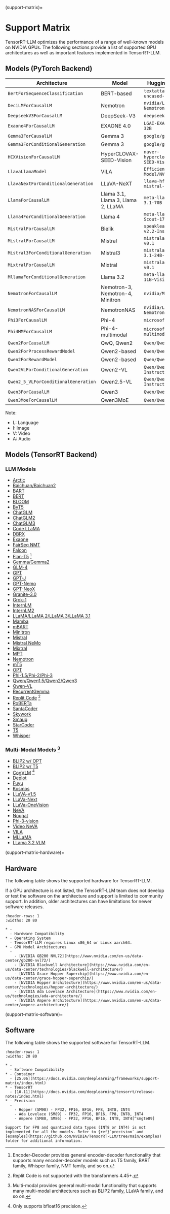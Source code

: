 (support-matrix)=

# Support Matrix

TensorRT-LLM optimizes the performance of a range of well-known models on NVIDIA GPUs. The following sections provide a list of supported GPU architectures as well as important features implemented in TensorRT-LLM.

## Models (PyTorch Backend)

| Architecture | Model | HuggingFace Example | Modality |
|--------------|-------|---------------------|----------|
| `BertForSequenceClassification` | BERT-based | `textattack/bert-base-uncased-yelp-polarity` | L |
| `DeciLMForCausalLM` | Nemotron | `nvidia/Llama-3_1-Nemotron-51B-Instruct` | L |
| `DeepseekV3ForCausalLM` | DeepSeek-V3 | `deepseek-ai/DeepSeek-V3 `| L |
| `Exaone4ForCausalLM` | EXAONE 4.0 | `LGAI-EXAONE/EXAONE-4.0-32B` | L |
| `Gemma3ForCausalLM` | Gemma 3 | `google/gemma-3-1b-it` | L |
| `Gemma3ForConditionalGeneration` | Gemma 3 | `google/gemma-3-27b-it` | L + I |
| `HCXVisionForCausalLM` | HyperCLOVAX-SEED-Vision | `naver-hyperclovax/HyperCLOVAX-SEED-Vision-Instruct-3B` | L + I |
| `LlavaLlamaModel` | VILA | `Efficient-Large-Model/NVILA-8B` | L + I + V |
| `LlavaNextForConditionalGeneration` | LLaVA-NeXT | `llava-hf/llava-v1.6-mistral-7b-hf` | L + I |
| `LlamaForCausalLM` | Llama 3.1, Llama 3, Llama 2, LLaMA | `meta-llama/Meta-Llama-3.1-70B` | L |
| `Llama4ForConditionalGeneration` | Llama 4 | `meta-llama/Llama-4-Scout-17B-16E-Instruct` | L + I |
| `MistralForCausalLM` | Bielik | `speakleash/Bielik-11B-v2.2-Instruct` | L |
| `MistralForCausalLM` | Mistral | `mistralai/Mistral-7B-v0.1` | L |
| `Mistral3ForConditionalGeneration` | Mistral3 | `mistralai/Mistral-Small-3.1-24B-Instruct-2503` | L + I |
| `MixtralForCausalLM` | Mixtral | `mistralai/Mixtral-8x7B-v0.1` | L |
| `MllamaForConditionalGeneration` | Llama 3.2 | `meta-llama/Llama-3.2-11B-Vision` | L |
| `NemotronForCausalLM` | Nemotron-3, Nemotron-4, Minitron | `nvidia/Minitron-8B-Base` | L |
| `NemotronNASForCausalLM` | NemotronNAS | `nvidia/Llama-3_3-Nemotron-Super-49B-v1` | L |
| `Phi3ForCausalLM` | Phi-4  | `microsoft/Phi-4` | L |
| `Phi4MMForCausalLM` | Phi-4-multimodal | `microsoft/Phi-4-multimodal-instruct` | L + I + A |
| `Qwen2ForCausalLM` | QwQ, Qwen2 | `Qwen/Qwen2-7B-Instruct` | L |
| `Qwen2ForProcessRewardModel` | Qwen2-based | `Qwen/Qwen2.5-Math-PRM-7B` | L |
| `Qwen2ForRewardModel` | Qwen2-based | `Qwen/Qwen2.5-Math-RM-72B` | L |
| `Qwen2VLForConditionalGeneration` | Qwen2-VL | `Qwen/Qwen2-VL-7B-Instruct` | L + I + V |
| `Qwen2_5_VLForConditionalGeneration` | Qwen2.5-VL | `Qwen/Qwen2.5-VL-7B-Instruct` | L + I + V |
| `Qwen3ForCausalLM` | Qwen3 | `Qwen/Qwen3-8B` | L |
| `Qwen3MoeForCausalLM` | Qwen3MoE | `Qwen/Qwen3-30B-A3B` | L |

Note:
- L: Language
- I: Image
- V: Video
- A: Audio

## Models (TensorRT Backend)

### LLM Models

- [Arctic](https://github.com/NVIDIA/TensorRT-LLM/tree/main/examples/models/contrib/arctic)
- [Baichuan/Baichuan2](https://github.com/NVIDIA/TensorRT-LLM/tree/main/examples/models/contrib/baichuan)
- [BART](https://github.com/NVIDIA/TensorRT-LLM/tree/main/examples/models/core/enc_dec)
- [BERT](https://github.com/NVIDIA/TensorRT-LLM/tree/main/examples/models/core/bert)
- [BLOOM](https://github.com/NVIDIA/TensorRT-LLM/tree/main/examples/models/contrib/bloom)
- [ByT5](https://github.com/NVIDIA/TensorRT-LLM/tree/main/examples/models/core/enc_dec)
- [ChatGLM](https://github.com/NVIDIA/TensorRT-LLM/tree/main/examples/models/contrib/chatglm-6b)
- [ChatGLM2](https://github.com/NVIDIA/TensorRT-LLM/tree/main/examples/models/contrib/chatglm2-6b)
- [ChatGLM3](https://github.com/NVIDIA/TensorRT-LLM/tree/main/examples/models/contrib/chatglm3-6b-32k)
- [Code LLaMA](https://github.com/NVIDIA/TensorRT-LLM/tree/main/examples/models/core/llama)
- [DBRX](https://github.com/NVIDIA/TensorRT-LLM/tree/main/examples/models/contrib/dbrx)
- [Exaone](https://github.com/NVIDIA/TensorRT-LLM/tree/main/examples/models/core/exaone)
- [FairSeq NMT](https://github.com/NVIDIA/TensorRT-LLM/tree/main/examples/models/core/enc_dec)
- [Falcon](https://github.com/NVIDIA/TensorRT-LLM/tree/main/examples/models/contrib/falcon)
- [Flan-T5](https://github.com/NVIDIA/TensorRT-LLM/tree/main/examples/models/core/enc_dec) [^encdec]
- [Gemma/Gemma2](https://github.com/NVIDIA/TensorRT-LLM/tree/main/examples/models/core/gemma)
- [GLM-4](https://github.com/NVIDIA/TensorRT-LLM/tree/main/examples/models/core/glm-4-9b)
- [GPT](https://github.com/NVIDIA/TensorRT-LLM/tree/main/examples/models/core/gpt)
- [GPT-J](https://github.com/NVIDIA/TensorRT-LLM/tree/main/examples/models/contrib/gptj)
- [GPT-Nemo](https://github.com/NVIDIA/TensorRT-LLM/tree/main/examples/models/core/gpt)
- [GPT-NeoX](https://github.com/NVIDIA/TensorRT-LLM/tree/main/examples/models/contrib/gptneox)
- [Granite-3.0](https://github.com/NVIDIA/TensorRT-LLM/tree/main/examples/models/core/granite)
- [Grok-1](https://github.com/NVIDIA/TensorRT-LLM/tree/main/examples/models/contrib/grok)
- [InternLM](https://github.com/NVIDIA/TensorRT-LLM/tree/main/examples//models/contrib/internlm)
- [InternLM2](https://github.com/NVIDIA/TensorRT-LLM/tree/main/examples/models/core/internlm2)
- [LLaMA/LLaMA 2/LLaMA 3/LLaMA 3.1](https://github.com/NVIDIA/TensorRT-LLM/tree/main/examples/models/core/llama)
- [Mamba](https://github.com/NVIDIA/TensorRT-LLM/tree/main/examples/models/core/mamba)
- [mBART](https://github.com/NVIDIA/TensorRT-LLM/tree/main/examples/models/core/enc_dec)
- [Minitron](https://github.com/NVIDIA/TensorRT-LLM/tree/main/examples/models/core/nemotron)
- [Mistral](https://github.com/NVIDIA/TensorRT-LLM/tree/main/examples/models/core/llama)
- [Mistral NeMo](https://github.com/NVIDIA/TensorRT-LLM/tree/main/examples/models/core/llama)
- [Mixtral](https://github.com/NVIDIA/TensorRT-LLM/tree/main/examples/models/core/mixtral)
- [MPT](https://github.com/NVIDIA/TensorRT-LLM/tree/main/examples/models/contrib/mpt)
- [Nemotron](https://github.com/NVIDIA/TensorRT-LLM/tree/main/examples/models/core/nemotron)
- [mT5](https://github.com/NVIDIA/TensorRT-LLM/tree/main/examples/models/core/enc_dec)
- [OPT](https://github.com/NVIDIA/TensorRT-LLM/tree/main/examples/models/contrib/opt)
- [Phi-1.5/Phi-2/Phi-3](https://github.com/NVIDIA/TensorRT-LLM/tree/main/examples/models/core/phi)
- [Qwen/Qwen1.5/Qwen2/Qwen3](https://github.com/NVIDIA/TensorRT-LLM/tree/main/examples/models/core/qwen)
- [Qwen-VL](https://github.com/NVIDIA/TensorRT-LLM/tree/main/examples/models/core/qwenvl)
- [RecurrentGemma](https://github.com/NVIDIA/TensorRT-LLM/tree/main/examples/models/core/recurrentgemma)
- [Replit Code](https://github.com/NVIDIA/TensorRT-LLM/tree/main/examples/models/contrib/mpt) [^replitcode]
- [RoBERTa](https://github.com/NVIDIA/TensorRT-LLM/tree/main/examples/models/core/bert)
- [SantaCoder](https://github.com/NVIDIA/TensorRT-LLM/tree/main/examples/models/core/gpt)
- [Skywork](https://github.com/NVIDIA/TensorRT-LLM/tree/main/examples/models/contrib/skywork)
- [Smaug](https://github.com/NVIDIA/TensorRT-LLM/tree/main/examples/models/contrib/smaug)
- [StarCoder](https://github.com/NVIDIA/TensorRT-LLM/tree/main/examples/models/core/gpt)
- [T5](https://github.com/NVIDIA/TensorRT-LLM/tree/main/examples/models/core/enc_dec)
- [Whisper](https://github.com/NVIDIA/TensorRT-LLM/tree/main/examples/models/core/whisper)


### Multi-Modal Models [^multimod]

- [BLIP2 w/ OPT](https://github.com/NVIDIA/TensorRT-LLM/tree/main/examples/models/core/multimodal)
- [BLIP2 w/ T5](https://github.com/NVIDIA/TensorRT-LLM/tree/main/examples/models/core/multimodal)
- [CogVLM](https://github.com/NVIDIA/TensorRT-LLM/tree/main/examples/models/core/multimodal) [^bf16only]
- [Deplot](https://github.com/NVIDIA/TensorRT-LLM/tree/main/examples/models/core/multimodal)
- [Fuyu](https://github.com/NVIDIA/TensorRT-LLM/tree/main/examples/models/core/multimodal)
- [Kosmos](https://github.com/NVIDIA/TensorRT-LLM/tree/main/examples/models/core/multimodal)
- [LLaVA-v1.5](https://github.com/NVIDIA/TensorRT-LLM/tree/main/examples/models/core/multimodal)
- [LLaVa-Next](https://github.com/NVIDIA/TensorRT-LLM/tree/main/examples/models/core/multimodal)
- [LLaVa-OneVision](https://github.com/NVIDIA/TensorRT-LLM/tree/main/examples/models/core/multimodal)
- [NeVA](https://github.com/NVIDIA/TensorRT-LLM/tree/main/examples/models/core/multimodal)
- [Nougat](https://github.com/NVIDIA/TensorRT-LLM/tree/main/examples/models/core/multimodal)
- [Phi-3-vision](https://github.com/NVIDIA/TensorRT-LLM/tree/main/examples/models/core/multimodal)
- [Video NeVA](https://github.com/NVIDIA/TensorRT-LLM/tree/main/examples/models/core/multimodal)
- [VILA](https://github.com/NVIDIA/TensorRT-LLM/tree/main/examples/models/core/multimodal)
- [MLLaMA](https://github.com/NVIDIA/TensorRT-LLM/tree/main/examples/models/core/multimodal)
- [LLama 3.2 VLM](https://github.com/NVIDIA/TensorRT-LLM/tree/main/examples/models/core/multimodal)


(support-matrix-hardware)=
## Hardware

The following table shows the supported hardware for TensorRT-LLM.

If a GPU architecture is not listed, the TensorRT-LLM team does not develop or test the software on the architecture and support is limited to community support.
In addition, older architectures can have limitations for newer software releases.

```{list-table}
:header-rows: 1
:widths: 20 80

* -
  - Hardware Compatibility
* - Operating System
  - TensorRT-LLM requires Linux x86_64 or Linux aarch64.
* - GPU Model Architectures
  -
    - [NVIDIA GB200 NVL72](https://www.nvidia.com/en-us/data-center/gb200-nvl72/)
    - [NVIDIA Blackwell Architecture](https://www.nvidia.com/en-us/data-center/technologies/blackwell-architecture/)
    - [NVIDIA Grace Hopper Superchip](https://www.nvidia.com/en-us/data-center/grace-hopper-superchip/)
    - [NVIDIA Hopper Architecture](https://www.nvidia.com/en-us/data-center/technologies/hopper-architecture/)
    - [NVIDIA Ada Lovelace Architecture](https://www.nvidia.com/en-us/technologies/ada-architecture/)
    - [NVIDIA Ampere Architecture](https://www.nvidia.com/en-us/data-center/ampere-architecture/)
```

(support-matrix-software)=
## Software

The following table shows the supported software for TensorRT-LLM.

```{list-table}
:header-rows: 1
:widths: 20 80

* -
  - Software Compatibility
* - Container
  - [25.06](https://docs.nvidia.com/deeplearning/frameworks/support-matrix/index.html)
* - TensorRT
  - [10.11](https://docs.nvidia.com/deeplearning/tensorrt/release-notes/index.html)
* - Precision
  -
    - Hopper (SM90) - FP32, FP16, BF16, FP8, INT8, INT4
    - Ada Lovelace (SM89) - FP32, FP16, BF16, FP8, INT8, INT4
    - Ampere (SM80, SM86) - FP32, FP16, BF16, INT8, INT4[^smgte89]
```

[^replitcode]: Replit Code is not supported with the transformers 4.45+.

[^smgte89]: INT4 AWQ and GPTQ with FP8 activations require SM >= 89.

[^encdec]: Encoder-Decoder provides general encoder-decoder functionality that supports many encoder-decoder models such as T5 family, BART family, Whisper family, NMT family, and so on.

[^multimod]: Multi-modal provides general multi-modal functionality that supports many multi-modal architectures such as BLIP2 family, LLaVA family, and so on.

[^bf16only]: Only supports bfloat16 precision.


```{note}
Support for FP8 and quantized data types (INT8 or INT4) is not implemented for all the models. Refer to {ref}`precision` and [examples](https://github.com/NVIDIA/TensorRT-LLM/tree/main/examples) folder for additional information.
```

